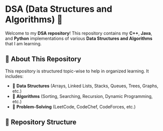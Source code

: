 # DSA (Data Structures and Algorithms) 🚀  

Welcome to my **DSA repository**! This repository contains my **C++**, **Java**, and **Python** implementations of various **Data Structures and Algorithms** that I am learning.  

## 📌 About This Repository  
This repository is structured topic-wise to help in organized learning. It includes:  
- 🔹 **Data Structures** (Arrays, Linked Lists, Stacks, Queues, Trees, Graphs, etc.)  
- 🔹 **Algorithms** (Sorting, Searching, Recursion, Dynamic Programming, etc.)  
- 🔹 **Problem-Solving** (LeetCode, CodeChef, CodeForces, etc.)  

## 📂 Repository Structure  
